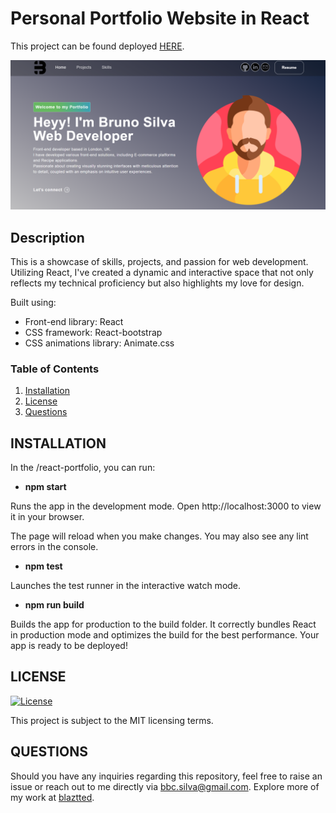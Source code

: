 # Personal Portfolio Website in React

This project can be found deployed [HERE](https://react-portfolio-bruno.netlify.app/).

![web intro](/react-portfolio/src/assets/img/screenshot-portfolio.png)

## Description

This is a showcase of skills, projects, and passion for web development. Utilizing React, I've created a dynamic and interactive space that not only reflects my technical proficiency but also highlights my love for design.

Built using:

- Front-end library: React
- CSS framework: React-bootstrap
- CSS animations library: Animate.css

### Table of Contents

1. [Installation](#installation)
2. [License](#license)
3. [Questions](#questions)

## INSTALLATION

In the /react-portfolio, you can run:

- **npm start**

Runs the app in the development mode.
Open http://localhost:3000 to view it in your browser.

The page will reload when you make changes.
You may also see any lint errors in the console.

- **npm test**

Launches the test runner in the interactive watch mode.

- **npm run build**

Builds the app for production to the build folder.
It correctly bundles React in production mode and optimizes the build for the best performance.
Your app is ready to be deployed!

## LICENSE

[![License](https://img.shields.io/badge/License-MIT-brightgreen.svg)](LICENSE)

This project is subject to the MIT licensing terms.

## QUESTIONS

Should you have any inquiries regarding this repository, feel free to raise an issue or reach out to me directly via [bbc.silva@gmail.com](mailto:bbc.silva@gmail.com).
Explore more of my work at [blaztted](https://www.github.com/blaztted).
